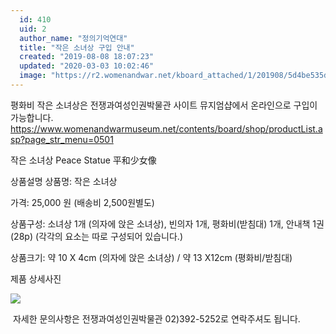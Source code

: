 ```yaml
---
  id: 410
  uid: 2
  author_name: "정의기억연대"
  title: "작은 소녀상 구입 안내"
  created: "2019-08-08 18:07:23"
  updated: "2020-03-03 10:02:46"
  image: "https://r2.womenandwar.net/kboard_attached/1/201908/5d4be535d5adc5493849.jpg"
---
```

평화비 작은 소녀상은 전쟁과여성인권박물관 사이트 뮤지엄샵에서 온라인으로 구입이 가능합니다. 
​https://www.womenandwarmuseum.net/contents/board/shop/productList.asp?page_str_menu=0501

작은 소녀상 
Peace Statue
平和少女像

상품설명 
상품명: 작은 소녀상

가격: 25,000 원
(배송비 2,500원별도)

상품구성: 소녀상 1개 (의자에 앉은 소녀상), 
빈의자 1개, 평화비(받침대) 1개, 안내책 1권 (28p)
(각각의 요소는 따로 구성되어 있습니다.) 

​상품크기: 약 10 X 4cm (의자에 앉은 소녀상) / 약 13 X12cm (평화비/받침대) 

제품 상세사진 
  
![](https://r2.womenandwar.net/kboard_attached/1/201908/5d4be535d5adc5493849.jpg)
  

​
자세한 문의사항은 전쟁과여성인권박물관 02)392-5252로 연락주셔도 됩니다.​
